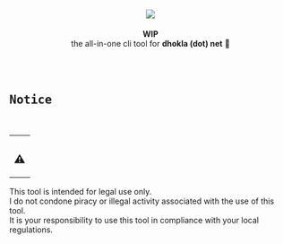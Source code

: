 <h1 align="center">
    <div align="center">
        <img src="https://dhokla.net/favicon.ico">
    </div>
</h1>

<div align="center">
                    <b>WIP</b><br>
    the all-in-one cli tool for <b>dhokla (dot) net</b> 🎉<br>
</div>

<br>

<div align="center">
</div>

<br>

<br>

## <samp><b>Notice</b></samp>

<br>

<table align="right">
  <tr>
    <td align="center">
      <sup>
      <h2>⚠️</h2> 
      </sup>
    </td>
  </tr>

<table>

This tool is intended for legal use only. <br>
I do not condone piracy or illegal activity associated with the use of this tool. <br>
It is your responsibility to use this tool
in compliance with your local regulations. <br>

</table>
